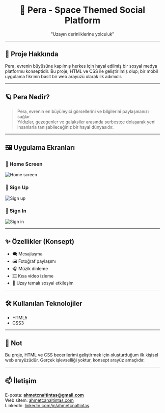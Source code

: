 <h1 align="center">🚀 Pera - Space Themed Social Platform</h1>
<p align="center">"Uzayın derinliklerine yolculuk"</p>

---

## 📌 Proje Hakkında

Pera, evrenin büyüsüne kapılmış herkes için hayal edilmiş bir sosyal medya platformu konseptidir. Bu proje, HTML ve CSS ile geliştirilmiş olup; bir mobil uygulama fikrinin basit bir web arayüzü olarak ilk adımıdır.

---

## 🪐 Pera Nedir?

> Pera, evrenin en büyüleyici görsellerini ve bilgilerini paylaşmanızı sağlar.  
> Yıldızlar, gezegenler ve galaksiler arasında serbestçe dolaşarak yeni insanlarla tanışabileceğiniz bir hayal dünyasıdır.

---

## 🖼️ Uygulama Ekranları

### 🔸 Home Screen  
![Home screen](./img/home.png)

### 🔸 Sign Up  
![Sign up](./img/sign-up.png)

### 🔸 Sign In  
![Sign in](./img/sign-in.png)

---

## ✨ Özellikler (Konsept)

- 🗨️ Mesajlaşma
- 🖼️ Fotoğraf paylaşımı
- 🎧 Müzik dinleme
- 🎞️ Kısa video izleme
- 🌌 Uzay temalı sosyal etkileşim

---

## 🛠️ Kullanılan Teknolojiler

- HTML5  
- CSS3  

---

## 📎 Not

Bu proje, HTML ve CSS becerilerimi geliştirmek için oluşturduğum ilk kişisel web arayüzüdür. Gerçek işlevselliği yoktur, konsept arayüz amaçlıdır.

---

## 📫 İletişim

E-posta: **ahmetcnaltintas@gmail.com**  
Web sitem: [ahmetcanaltintas.com](https://ahmetcanaltintas.com)  
LinkedIn: [linkedin.com/in/ahmetcnaltintas](https://linkedin.com/in/ahmetcnaltintas)
